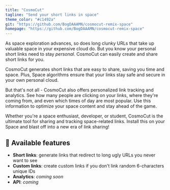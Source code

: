 ```yaml
---
title: "CosmoCut"
tagline: "Send your short links in space"
theme_color: "#c1492a"
git: "https://github.com/BogDAAAMN/cosmocut-remix-space"
homepage: "https://github.com/BogDAAAMN/cosmocut-remix-space"
---
```


As space exploration advances, so does long clunky URLs that take up valuable space in your expensive cloud do. But you know your personal short links need to stay _personal_. CosmoCut can easily create and share short links for you.

CosmoCut generates short links that are easy to share, saving you time and space. Plus, Space algorithms ensure that your links stay safe and secure in your own personal cloud.

But that's not all - CosmoCut also offers personalized link tracking and analytics. See how many people are clicking on your links, where they're coming from, and even which times of day are most popular. Use this information to optimize your space content and stay ahead of the game.

Whether you're a space enthusiast, developer, or student, CosmoCut is the ultimate tool for sharing and tracking space-related links. Install this on your Space and blast off into a new era of link sharing!

## 🚀 Available features

- **Short links**: generate links that redirect to long ugly URLs you never want to see
- **Custom links**: create custom links if you don't link random 6-characters unique IDs
- **Analytics**: _coming soon_
- **API**: _coming_
